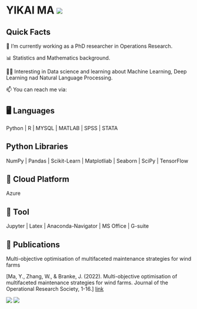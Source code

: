 # YIKAI MA [![](https://img.shields.io/badge/linkedin-%230077B5.svg?style=for-the-badge&logo=linkedin)](https://www.linkedin.com/in/yikaima335337/) 

## Quick Facts
🔭 I’m currently working as a PhD researcher in Operations Research.

📊 Statistics and Mathematics background.

👩‍🎓 Interesting in Data science and learning about Machine Learning, Deep Learning nad Natural Language Processing.

📫 You can reach me via: 

## 🖥️ Languages  

Python | R | MYSQL | MATLAB | SPSS | STATA

##   Python Libraries
NumPy | Pandas | Scikit-Learn | Matplotliab | Seaborn | SciPy | TensorFlow

## 🔗 Cloud Platform
Azure

## 📂 Tool
Jupyter | Latex | Anaconda-Navigator | MS Office | G-suite

## 📄 Publications
Multi-objective optimisation of multifaceted maintenance strategies for wind farms

[Ma, Y., Zhang, W., & Branke, J. (2022). Multi-objective optimisation of multifaceted maintenance strategies for wind farms. Journal of the Operational Research Society, 1-16.]
[link](https://www.tandfonline.com/doi/full/10.1080/01605682.2022.2085066)

<img src="https://github-readme-stats.vercel.app/api?username=ramonple&show_icons=true"/>
<img src="https://github-readme-stats.vercel.app/api/top-langs?username=ramonple&layout=compact"/>
